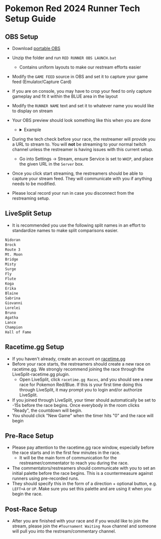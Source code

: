 # Pokemon Red 2024 Runner Tech Setup Guide

## OBS Setup
- Download [portable OBS](https://drive.google.com/file/d/1e_pUcq5JcJkLql5j2EsNO7yng-aop39D/view?usp=sharing)
- Unzip the folder and run `RED RUNNER OBS LAUNCH.bat`
    - Contains uniform layouts to make our restream efforts easier
- Modify the `GAME FEED` source in OBS and set it to capture your game feed (Emulator/Capture Card)
- If you are on console, you may have to crop your feed to only capture gameplay and fit it within the BLUE area in the layout
- Modify the `RUNNER NAME` text and set it to whatever name you would like to display on stream
- Your OBS preview should look something like this when you are done

    - <details><summary>Example</summary>
        <img src="images/obs_runner_preview.png">
        </details>

- During the tech check before your race, the restreamer will provide you a URL to stream to. You will **not** be streaming to your normal twitch channel unless the restreamer is having issues with this current setup.
    - Go into Settings -> Stream, ensure Service is set to `WHIP`, and place the given URL in the `Server` box.
- Once you click start streaming, the restreamers should be able to capture your stream feed. They will communicate with you if anything needs to be modified.
- Please local record your run in case you disconnect from the restreaming setup.

## LiveSplit Setup
- It is recommended you use the following split names in an effort to standardize names to make split comparisons easier.
```
Nidoran
Brock
Route 3
Mt. Moon
Bridge
Misty
Surge
Fly
Flute
Koga
Erika
Blaine
Sabrina
Giovanni
Lorelei
Bruno
Agatha
Lance
Champion
Hall of Fame
```

## Racetime.gg Setup
- If you haven't already, create an account on [racetime.gg](https://racetime.gg/)
- Before your race starts, the restreamers should create a new race on racetime.gg. We strongly recommend joining the race through the LiveSplit-racetime.gg plugin.
    - Open LiveSplit, click `racetime.gg Races`, and you should see a new race for Pokemon Red/Blue. If this is your first time doing this through LiveSplit, it may prompt you to login and/or authorize LiveSplit.
- If you joined through LiveSplit, your timer should automatically be set to -15s before the race begins. Once everybody in the room clicks "Ready", the countdown will begin.
- You should click "New Game" when the timer hits "0" and the race will begin


## Pre-Race Setup
- Please pay attention to the racetime.gg race window, especially before the race starts and in the first few minutes in the race.
    - It will be the main form of communication for the restreamer/commentator to reach you during the race.
- The commentators/restreamers should communicate with you to set an initial palette before the race begins. This is a countermeasure against runners using pre-recorded runs.
- They should specify this in the form of a direction + optional button, e.g. `LEFT+A` or `UP`. Make sure you set this palette and are using it when you begin the race.

## Post-Race Setup
- After you are finished with your race and if you would like to join the stream, please join the `#Tournament Waiting Room` channel and someone will pull you into the restream/commentary channel.
